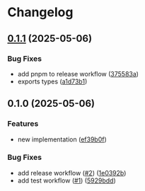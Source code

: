 # Changelog

## [0.1.1](https://github.com/vasco-santos/varsig/compare/v0.1.0...v0.1.2) (2025-05-06)


### Bug Fixes

* add pnpm to release workflow ([375583a](https://github.com/vasco-santos/varsig/commit/375583a27f728881013d1d65cfedf5b9882c7736))
* exports types ([a1d73b1](https://github.com/vasco-santos/varsig/commit/a1d73b11c0e06abfc13a752127629d0abc8eea28))

## 0.1.0 (2025-05-06)


### Features

* new implementation ([ef39b0f](https://github.com/vasco-santos/varsig/commit/ef39b0f7cd3f634f30f3f0415e189b8726ff4f6e))


### Bug Fixes

* add release workflow ([#2](https://github.com/vasco-santos/varsig/issues/2)) ([1e0392b](https://github.com/vasco-santos/varsig/commit/1e0392b5c4e107b9ceaaf175750ca57b76ccf969))
* add test workflow ([#1](https://github.com/vasco-santos/varsig/issues/1)) ([5929bdd](https://github.com/vasco-santos/varsig/commit/5929bdd54780139254a0bd94670e3916ff50e40e))
